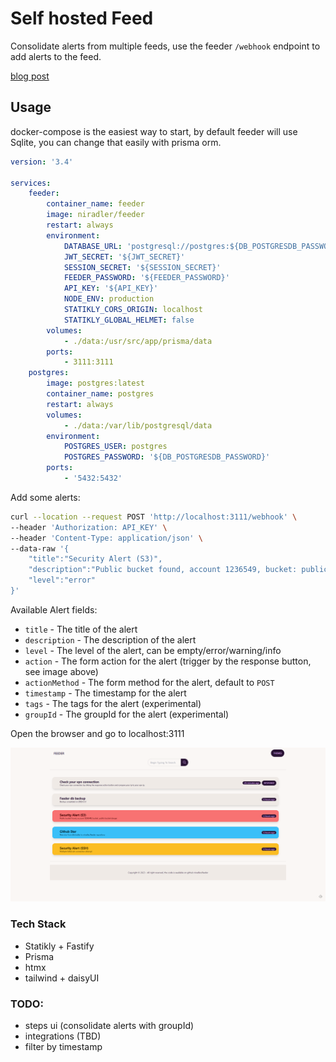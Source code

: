 # Self hosted Feed

Consolidate alerts from multiple feeds, use the feeder `/webhook` endpoint to add alerts to the feed.

[blog post](https://blog.niradler.com/consolidate-alerts-with-feeder)

## Usage

docker-compose is the easiest way to start, by default feeder will use Sqlite, you can change that easily with prisma orm.

```yml
version: '3.4'

services:
    feeder:
        container_name: feeder
        image: niradler/feeder
        restart: always
        environment:
            DATABASE_URL: 'postgresql://postgres:${DB_POSTGRESDB_PASSWORD}@postgres:5432/feeder?schema=public'
            JWT_SECRET: '${JWT_SECRET}'
            SESSION_SECRET: '${SESSION_SECRET}'
            FEEDER_PASSWORD: '${FEEDER_PASSWORD}'
            API_KEY: '${API_KEY}'
            NODE_ENV: production
            STATIKLY_CORS_ORIGIN: localhost
            STATIKLY_GLOBAL_HELMET: false
        volumes:
            - ./data:/usr/src/app/prisma/data
        ports:
            - 3111:3111
    postgres:
        image: postgres:latest
        container_name: postgres
        restart: always
        volumes:
            - ./data:/var/lib/postgresql/data
        environment:
            POSTGRES_USER: postgres
            POSTGRES_PASSWORD: '${DB_POSTGRESDB_PASSWORD}'
        ports:
            - '5432:5432'
```

Add some alerts:

```sh
curl --location --request POST 'http://localhost:3111/webhook' \
--header 'Authorization: API_KEY' \
--header 'Content-Type: application/json' \
--data-raw '{
    "title":"Security Alert (S3)",
    "description":"Public bucket found, account 1236549, bucket: public-bucket-danger",
    "level":"error"
}'
```

Available Alert fields:

-   `title` - The title of the alert
-   `description` - The description of the alert
-   `level` - The level of the alert, can be empty/error/warning/info
-   `action` - The form action for the alert (trigger by the response button, see image above)
-   `actionMethod` - The form method for the alert, default to `POST`
-   `timestamp` - The timestamp for the alert
-   `tags` - The tags for the alert (experimental)
-   `groupId` - The groupId for the alert (experimental)

Open the browser and go to localhost:3111

![homepage](https://github.com/niradler/feeder/blob/main/demo/feeder.png?raw=true)

### Tech Stack

-   Statikly + Fastify
-   Prisma
-   htmx
-   tailwind + daisyUI

### TODO:

-   steps ui (consolidate alerts with groupId)
-   integrations (TBD)
-   filter by timestamp
